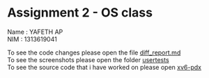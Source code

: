 # Assignment 2 - OS class
Name  : YAFETH AP  
NIM   : 1313619041

To see the code changes please open the file [diff_report.md](./diff_report.md)  
To see the screenshots please open the folder [usertests](./usertests)  
To see the source code that i have worked on please open [xv6-pdx](./xv6-pdx)
